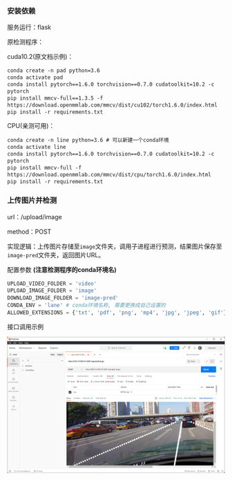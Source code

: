 ### 安装依赖

服务运行：flask

原检测程序：

cuda10.2(原文档示例)：

```shell
conda create -n pad python=3.6
conda activate pad
conda install pytorch==1.6.0 torchvision==0.7.0 cudatoolkit=10.2 -c pytorch
pip install mmcv-full==1.3.5 -f https://download.openmmlab.com/mmcv/dist/cu102/torch1.6.0/index.html
pip install -r requirements.txt
```

CPU(亲测可用)：

```shell
conda create -n line python=3.6 # 可以新建一个conda环境
conda activate line
conda install pytorch==1.6.0 torchvision==0.7.0 cudatoolkit=10.2 -c pytorch
pip install mmcv-full -f https://download.openmmlab.com/mmcv/dist/cpu/torch1.6.0/index.html
pip install -r requirements.txt
```

### 上传图片并检测

url：/upload/image

method：POST

实现逻辑：上传图片存储至`image`文件夹，调用子进程进行预测，结果图片保存至`image-pred`文件夹，返回图片URL。

配置参数 **(注意检测程序的conda环境名)**

```python
UPLOAD_VIDEO_FOLDER = 'video'
UPLOAD_IMAGE_FOLDER = 'image'
DOWNLOAD_IMAGE_FOLDER = 'image-pred'
CONDA_ENV = 'lane' # conda环境名称, 需要更换成自己设置的
ALLOWED_EXTENSIONS = {'txt', 'pdf', 'png', 'mp4', 'jpg', 'jpeg', 'gif'}
```

接口调用示例

<img src="example.png">